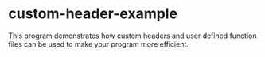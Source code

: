 # custom-header-example
This program demonstrates how custom headers and user defined function files can be used to make your program more efficient.
